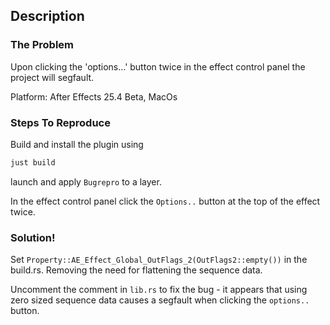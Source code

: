 ## Description

### The Problem

Upon clicking the 'options...' button twice in the effect control panel the project will segfault.

Platform: After Effects 25.4 Beta, MacOs

### Steps To Reproduce

Build and install the plugin using

```bash
just build
```

launch and apply `Bugrepro` to a layer.

In the effect control panel click the `Options..` button at the top of the effect twice.


### Solution!

Set `Property::AE_Effect_Global_OutFlags_2(OutFlags2::empty())` in the build.rs.
Removing the need for flattening the sequence data.

Uncomment the comment in `lib.rs` to fix the bug - it appears that using zero sized sequence data causes a segfault
when clicking the `options..` button.
